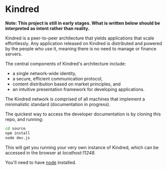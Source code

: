 # Kindred

**Note: This project is still in early stages. What is written below should be interpreted as intent rather than reality.**

Kindred is a peer-to-peer architecture that yields applications that scale effortlessly. Any application released on Kindred is distributed and powered by the people who use it, meaning there is no need to manage or finance servers.

The central components of Kindred's architecture include:

- a single network-wide identity,
- a secure, efficient communication protocol,
- content distribution based on market principles, and
- an intuitive presentation framework for developing applications.

The Kindred network is comprised of all machines that implement a minimalistic standard (documentation in progress).

The quickest way to access the developer documentation is by cloning this repo, and running:
 
```bash
cd source
npm install
node dev.js
```

This will get you running your very own instance of Kindred, which can be accessed in the browser at *localhost:11248*.

You'll need to have [node](https://nodejs.org/) installed. 
